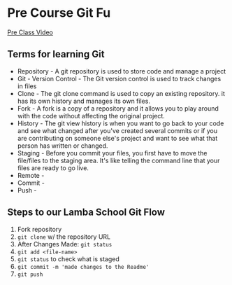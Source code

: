 # Pre Course Git Fu
[Pre Class Video](https://youtu.be/ZihgMcrHOF4)
## Terms for learning Git
 * Repository - A git repository is used to store code and manage a project
 * Git - Version Control - The Git version control is used to track changes in files
 * Clone - The git clone command is used to copy an existing repository. it has its own history and manages its own files.
 * Fork - A fork is a copy of a repository and it allows you to play around with the code without affecting the original project.
 * History - The git view history is when you want to go back to your code and see what changed after you've created several commits or if you are contributing on someone else's project and want to see what that person has written or changed.
 * Staging - Before you commit your files, you first have to move the file/files to the staging area. It's like telling the command line that your files are ready to go live. 
 * Remote - 
 * Commit -
 * Push -

## Steps to our Lamba School Git Flow
1. Fork repository
2. `git clone` w/ the repository URL 
3. After Changes Made: `git status`
4. `git add <file-name>` 
5. `git status` to check what is staged
6. `git commit -m 'made changes to the Readme'`
7. `git push`
